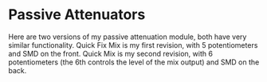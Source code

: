 # Passive Attenuators
Here are two versions of my passive attenuation module, both have very similar functionality. 
Quick Fix Mix is my first revision, with 5 potentiometers and SMD on the front.
Quick Mix is my second revision, with 6 potentiometers (the 6th controls the level of the mix output) and SMD on the back.
